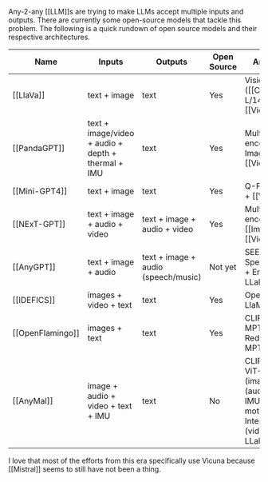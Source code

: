 
Any-2-any [[LLM]]s are trying to make LLMs accept multiple inputs and outputs. There are currently some open-source models that tackle this problem. The following is a quick rundown of open source models and their respective architectures.

| Name             | Inputs                                             | Outputs                             | Open Source | Architecture                                                                                                             | Architecture Diagram       |
| ---------------- | -------------------------------------------------- | ----------------------------------- | ----------- | ------------------------------------------------------------------------------------------------------------------------ | -------------------------- |
| [[LlaVa]]        | text + image                                       | text                                | Yes         | Vision Encoder ([[CLIP]] ViT-L/14) + [[Vicuna]]                                                                          | ![[llava diagram.png]]     |
| [[PandaGPT]]     | text + image/video + audio + depth + thermal + IMU | text                                | Yes         | Multimodal encoders from ImageBind + [[Vicuna]]                                                                          | ![[pandagpt diagram.png]]  |
| [[Mini-GPT4]]    | text + image                                       | text                                | Yes         | Q-Former & ViT + [[Vicuna]]                                                                                              | ![[minigpt-4 diagram.png]] |
| [[NExT-GPT]]     | text + image + audio + video                       | text + image + audio + video        | Yes         | Multimodal encoders from [[ImageBind]] + [[Vicuna]]                                                                      | ![[next-gpt diagram.png]]  |
| [[AnyGPT]]       | text + image + audio                               | text + image + audio (speech/music) | Not yet     | SEED tokenizer + SpeechTokenizer + Encodec + LLaMA-2 7B                                                                  | ![[anygpt diagram.png]]    |
| [[IDEFICS]]      | images + video + text                              | text                                | Yes         | OpenClip + LlaMA                                                                                                         | ![[flamingo diagram.png]]  |
| [[OpenFlamingo]] | images + text                                      | text                                | Yes         | CLIP ViT-L/14 + MPT-1B / RedPajama3B / MPT-7B                                                                            | ![[flamingo diagram.png]]  |
| [[AnyMal]]       | image + audio + video + text + IMU                 | text                                | No          | CLIP ViT-L + ViT-G + DinoV2<br>(image) + CLAP (audio) + IMU2CLIP (IMU motion sensor) +  Intervideo (video) + LLaMA-2 70B | ![[AnyMal diagram.png]]    |


I love that most of the efforts from this era specifically use Vicuna because [[Mistral]] seems to still have not been a thing.